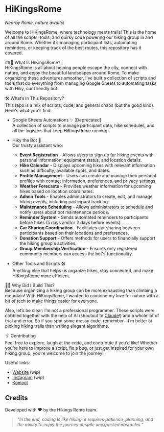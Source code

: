 # HiKingsRome  
*Nearby Rome, nature awaits!*

Welcome to HiKingsRome, where technology meets trails! This is the home of all the scripts, tools, and quirky code powering our hiking group in and around Rome. Whether it’s managing participant lists, automating reminders, or keeping track of the best routes, this repository has it covered.

##🌟 What Is HiKingsRome?  
HiKingsRome is all about helping people escape the city, connect with nature, and enjoy the beautiful landscapes around Rome. To make organizing these adventures smoother, I've built a collection of scripts and tools that do everything from managing Google Sheets to automating tasks with Hiky, our friendly bot.

🛠️ What’s in This Repository?  
This repo is a mix of scripts, code, and general chaos (but the good kind). Here's what you'll find:

- Google Sheets Automations ✨ [Deprecated]  
A collection of scripts to manage participant data, hike schedules, and all the logistics that keep HiKingsRome running.

- Hiky the Bot 🤖  
Our trusty assistant who:
  - **Event Registration** - Allows users to sign up for hiking events with personal information, equipment status, and location details.
  - **Hike Calendar** - Displays upcoming hikes with relevant information such as difficulty, available spots, and dates.
  - **Profile Management** - Users can create and manage their personal profiles with contact information, preferences, and privacy settings.
  - **Weather Forecasts** - Provides weather information for upcoming hikes based on location coordinates.
  - **Admin Tools** - Enables administrators to create, edit, and manage hiking events, including participant tracking.
  - **Maintenance Scheduling** - Allows administrators to schedule and notify users about bot maintenance periods.
  - **Reminder System** - Sends automated reminders to participants before hikes (5 days and/or 2 days before events).
  - **Car Sharing Coordination** - Facilitates car sharing between participants based on their locations and preferences.
  - **Donation Support** - Offers methods for users to financially support the hiking group's activities.
  - **Group Membership Verification** - Ensures only registered community members can access the bot's functionality.

- Other Tools and Scripts 🛠️  
Anything else that helps us organize hikes, stay connected, and make HiKingsRome more efficient.

🤷‍♂️ Why Did I Build This?  
Because organizing a hiking group can be more exhausting than climbing a mountain! With HiKingsRome, I wanted to combine my love for nature with a bit of tech to make things easier for everyone.

Also, let’s be clear: I’m not a professional programmer. These scripts were cobbled together with the help of AI (shoutout to [Claude](https://claude.ai/)!) and a whole lot of trial and error. So if you spot some messy code, remember—I’m better at picking hiking trails than writing elegant algorithms.

🖇️ Contributing  
Feel free to explore, laugh at the code, and contribute if you’d like! Whether you’re here to improve a script, fix a bug, or just get inspired for your own hiking group, you’re welcome to join the journey!

Useful links:
- [Website](https://www.hikingsrome.com/) (wip)
- [Instagram](https://www.instagram.com/hikingsrome/) (wip)
- [Komoot](https://www.komoot.com/it-it/user/3261856743261)

## Credits

Developed with ❤️ by the Hikings Rome team.

> *"In the end, coding is like hiking: it requires patience, planning, and the ability to enjoy the journey despite unexpected obstacles."*
